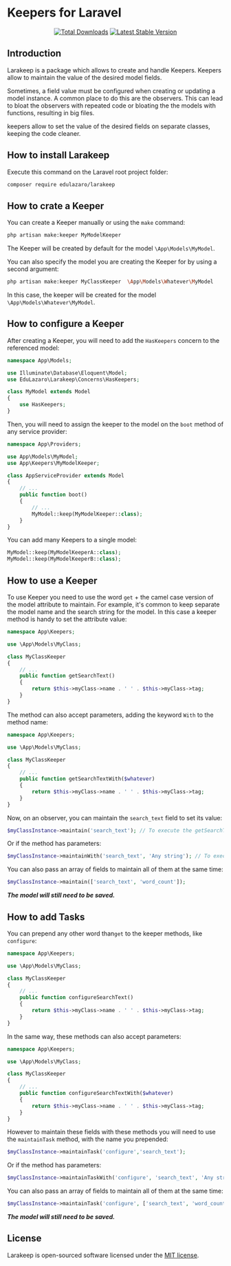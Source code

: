 # Keepers for Laravel

<p align="center">
    <a href="https://packagist.org/packages/laravel/folio"><img src="https://img.shields.io/packagist/dt/edulazaro/larakeep" alt="Total Downloads"></a>
    <a href="https://packagist.org/packages/laravel/folio"><img src="https://img.shields.io/packagist/v/edulazaro/larakeep" alt="Latest Stable Version"></a>
</p>


## Introduction

Larakeep is a package which allows to create and handle Keepers. Keepers allow to maintain the value of the desired model fields.

Sometimes, a field value must be configured when creating or updating a model instance. A common place to do this are the observers. This can lead to bloat the observers with repeated code or bloating the the models with functions, resulting in big files.

keepers allow to set the value of the desired fields on separate classes, keeping the code cleaner.

## How to install Larakeep

Execute this command on the Laravel root project folder:

```bash
composer require edulazaro/larakeep
```

## How to crate a Keeper

You can create a Keeper manually or using the `make` command:

```bash
php artisan make:keeper MyModelKeeper
```

The Keeper will be created by default for the model `\App\Models\MyModel`.

You can also specify the model you are creating the Keeper for by using a second argument:

```bash
php artisan make:keeper MyClassKeeper  \App\Models\Whatever\MyModel
```

In this case, the keeper will be created for the model `\App\Models\Whatever\MyModel`.

## How to configure a Keeper

After creating a Keeper, you will need to add the `HasKeepers` concern to the referenced model:

```php
namespace App\Models;

use Illuminate\Database\Eloquent\Model;
use EduLazaro\Larakeep\Concerns\HasKeepers;

class MyModel extends Model
{
    use HasKeepers;
}
```

Then, you will need to assign the keeper to the model on the `boot` method of any service provider:

```php
namespace App\Providers;

use App\Models\MyModel;
use App\Keepers\MyModelKeeper;

class AppServiceProvider extends Model
{
    // ...
    public function boot()
    {
        // ...
        MyModel::keep(MyModelKeeper::class);
    }
}
```

You can add many Keepers to a single model:

```php
MyModel::keep(MyModelKeeperA::class);
MyModel::keep(MyModelKeeperB::class);
```

## How to use a Keeper

To use Keeper you need to use the word `get` + the camel case version of the model attribute to maintain. For example, it's common to keep separate the model name and the search string for the model. In this case a keeper method is handy to set the attribute value:

```php
namespace App\Keepers;

use \App\Models\MyClass;

class MyClassKeeper
{
    // ...
    public function getSearchText()
    {
        return $this->myClass->name . ' ' . $this->myClass->tag;
    }
}
```

The method can also accept parameters, adding the keyword `With` to the method name:


```php
namespace App\Keepers;

use \App\Models\MyClass;

class MyClassKeeper
{
    // ...
    public function getSearchTextWith($whatever)
    {
        return $this->myClass->name . ' ' . $this->myClass->tag;
    }
}
```

Now, on an observer, you can maintain the `search_text` field to set its value:

```php
$myClassInstance->maintain('search_text'); // To execute the getSearchText method.
```

Or if the method has parameters:

```php
$myClassInstance->maintainWith('search_text', 'Any string'); // To execute the getSearchTextWith method.
```


You can also pass an array of fields to maintain all of them at the same time:

```php
$myClassInstance->maintain(['search_text', 'word_count']);
```

***The model will still need to be saved.***


## How to add Tasks

You can prepend any other word than`get` to the keeper methods, like `configure`:


```php
namespace App\Keepers;

use \App\Models\MyClass;

class MyClassKeeper
{
    // ...
    public function configureSearchText()
    {
        return $this->myClass->name . ' ' . $this->myClass->tag;
    }
}
```

In the same way, these methods can also accept parameters:


```php
namespace App\Keepers;

use \App\Models\MyClass;

class MyClassKeeper
{
    // ...
    public function configureSearchTextWith($whatever)
    {
        return $this->myClass->name . ' ' . $this->myClass->tag;
    }
}
```

However to maintain these fields with these methods you will need to use the `maintainTask` method, with the name you prepended:

```php
$myClassInstance->maintainTask('configure','search_text');
```

Or if the method has parameters:

```php
$myClassInstance->maintainTaskWith('configure', 'search_text', 'Any string');
```

You can also pass an array of fields to maintain all of them at the same time:

```php
$myClassInstance->maintainTask('configure', ['search_text', 'word_count']);
```

***The model will still need to be saved.***

## License

Larakeep is open-sourced software licensed under the [MIT license](LICENSE.md).